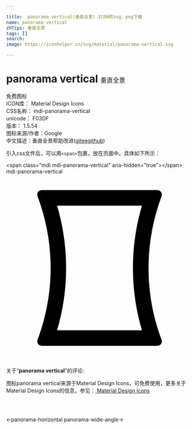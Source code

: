 ```yaml
---

title:  panorama vertical(垂直全景) ICON转svg、png下载
name: panorama-vertical
zhTips: 垂直全景
tags: []
search: 
image: https://iconhelper.cn/svg/material/panorama-vertical.svg

---
```


# panorama vertical  <small style="font-size: 60%;font-weight: 100">垂直全景</small>


<div class="detail-page">
<p>
<span><span class="badge-success badge">免费图标</span> </span>
<br/>
<span>
ICON库：
<span class="badge-secondary badge">Material Design Icons</span> 
</span>
<br/>
<span>
CSS名称：
<span class="badge-secondary badge">mdi-panorama-vertical</span> 
</span>
<br/>
<span>
unicode：
<span class="badge-secondary badge">F03DF</span> 
<copy-btn content='F03DF' btn-title=""></copy-btn>
<copy-btn :content='String.fromCodePoint(parseInt("F03DF", 16))' btn-title="复制U"></copy-btn>
</span>
<br/>
<span>
版本：
<span class="badge-secondary badge">1.5.54</span> 
</span>
<br/>
<span>图标来源/作者：<span class="badge-light badge">Google</span></span> 
<br/>
<span class="zh-detail">中文描述：<span class="badge-primary badge">垂直全景</span><span class="help-link"><span>帮助改进</span>(<a href="https://gitee.com/liuwave/icon-helper/edit/master/json/material/panorama-vertical.json" target="_blank" rel="noopener noreferrer">gitee</a><a href="https://github.com/liuwave/icon-helper/edit/master/json/material/panorama-vertical.json" target="_blank" rel="noopener noreferrer">github</a></span>)</span><br/>
</p>
</div>
<div class="alert alert-dark">
  <i class="mdi mdi-panorama-vertical mdi-48px"></i>
  <i class="mdi mdi-panorama-vertical mdi-36px"></i>
  <i class="mdi mdi-panorama-vertical mdi-24px"></i>
  <i class="mdi mdi-panorama-vertical mdi-18px"></i>
</div>
<div>
  <p>引入css文件后，可以用<code>&lt;span&gt;</code>包裹，放在页面中。具体如下所示：    
  </p>
  <div class="alert alert-primary" style="font-size: 14px">
    &lt;span class="mdi mdi-panorama-vertical" aria-hidden="true"&gt;&lt;/span&gt;
    <copy-btn content='<span class="mdi mdi-panorama-vertical" aria-hidden="true"></span>'></copy-btn>
  </div>
  <div class="alert alert-secondary">
    <i class="mdi mdi-panorama-vertical"
    style="font-size: 24px"
    aria-hidden="true"></i> mdi-panorama-vertical
    <copy-btn content="mdi-panorama-vertical" btn-title="复制图标名称"></copy-btn>
  </div>
</div>
<div id="svg" class="svg-wrap">
<svg xmlns="http://www.w3.org/2000/svg" viewBox="0 0 24 24"><path d="M6.54,20C7.31,17.4 7.7,14.72 7.7,12C7.7,9.28 7.31,6.6 6.54,4H17.45C16.68,6.6 16.29,9.28 16.29,12C16.29,14.72 16.68,17.4 17.45,20M19.94,21.12C18.84,18.18 18.3,15.09 18.3,12C18.3,8.91 18.85,5.82 19.94,2.88C20,2.77 20,2.66 20,2.57C20,2.23 19.77,2 19.37,2H4.63C4.23,2 4,2.23 4,2.57C4,2.67 4,2.77 4.06,2.88C5.16,5.82 5.71,8.91 5.71,12C5.71,15.09 5.16,18.18 4.07,21.12C4,21.23 4,21.34 4,21.43C4,21.76 4.23,22 4.63,22H19.38C19.77,22 20,21.76 20,21.43C20,21.33 20,21.23 19.94,21.12Z" /></svg>
</div>
<detail full-name='mdi-panorama-vertical'></detail>
<div class="icon-detail__container">
<p>关于“<b>panorama vertical</b>”的评论:</p>
</div>
<Vssue title="关于“panorama vertical”的评论" />    
<div><p>图标panorama vertical来源于Material Design Icons，可免费使用，更多关于 Material Design Icons的信息，参见：<a target="_blank" href="https://iconhelper.cn/material.html"> Material Design Icons</a>
</p></div>

<div style="padding:2rem 0 " class="page-nav"><p class="inner"><span class="prev">←<router-link to="/icon/panorama-horizontal.html">panorama-horizontal</router-link></span> <span class="next"><router-link to="/icon/panorama-wide-angle.html">panorama-wide-angle</router-link>→</span></p></div>

